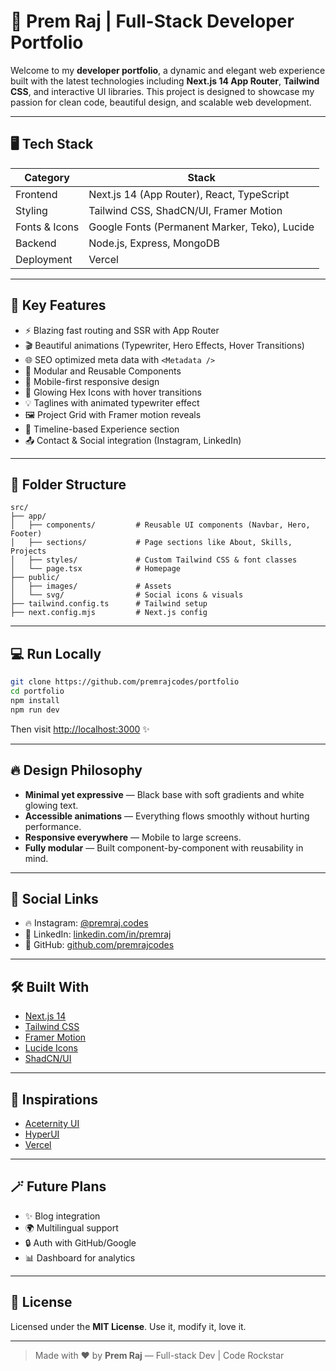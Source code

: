 # 🚀 Prem Raj | Full-Stack Developer Portfolio

Welcome to my **developer portfolio**, a dynamic and elegant web experience built with the latest technologies including **Next.js 14 App Router**, **Tailwind CSS**, and interactive UI libraries. This project is designed to showcase my passion for clean code, beautiful design, and scalable web development.

---

## 🖥️ Tech Stack

| Category      | Stack                                         |
| ------------- | --------------------------------------------- |
| Frontend      | Next.js 14 (App Router), React, TypeScript    |
| Styling       | Tailwind CSS, ShadCN/UI, Framer Motion        |
| Fonts & Icons | Google Fonts (Permanent Marker, Teko), Lucide |
| Backend       | Node.js, Express, MongoDB                     |
| Deployment    | Vercel                                        |

---

## 🎨 Key Features

* ⚡ Blazing fast routing and SSR with App Router
* 🎬 Beautiful animations (Typewriter, Hero Effects, Hover Transitions)
* 🌐 SEO optimized meta data with `<Metadata />`
* 🧠 Modular and Reusable Components
* 📱 Mobile-first responsive design
* 🌈 Glowing Hex Icons with hover transitions
* 💡 Taglines with animated typewriter effect
* 🖼 Project Grid with Framer motion reveals
* 📇 Timeline-based Experience section
* 📤 Contact & Social integration (Instagram, LinkedIn)

---

## 📁 Folder Structure

```
src/
├── app/
│   ├── components/         # Reusable UI components (Navbar, Hero, Footer)
│   ├── sections/           # Page sections like About, Skills, Projects
│   ├── styles/             # Custom Tailwind CSS & font classes
│   └── page.tsx            # Homepage
├── public/
│   ├── images/             # Assets
│   └── svg/                # Social icons & visuals
├── tailwind.config.ts      # Tailwind setup
├── next.config.mjs         # Next.js config
```

---

## 💻 Run Locally

```bash
git clone https://github.com/premrajcodes/portfolio
cd portfolio
npm install
npm run dev
```

Then visit [http://localhost:3000](http://localhost:3000) ✨

---

## 🔥 Design Philosophy

* **Minimal yet expressive** — Black base with soft gradients and white glowing text.
* **Accessible animations** — Everything flows smoothly without hurting performance.
* **Responsive everywhere** — Mobile to large screens.
* **Fully modular** — Built component-by-component with reusability in mind.

---

## 🔗 Social Links

* 🔥 Instagram: [@premraj.codes](https://www.instagram.com/premraj.codes/)
* 💼 LinkedIn: [linkedin.com/in/premraj](https://linkedin.com/in/premraj)
* 🐙 GitHub: [github.com/premrajcodes](https://github.com/premrajcodes)

---

## 🛠 Built With

* [Next.js 14](https://nextjs.org)
* [Tailwind CSS](https://tailwindcss.com)
* [Framer Motion](https://www.framer.com/motion/)
* [Lucide Icons](https://lucide.dev/)
* [ShadCN/UI](https://ui.shadcn.dev/)

---

## 🧠 Inspirations

* [Aceternity UI](https://ui.aceternity.com)
* [HyperUI](https://www.hyperui.dev/)
* [Vercel](https://vercel.com/design)

---

## 🪄 Future Plans

* ✨ Blog integration
* 🌍 Multilingual support
* 🔒 Auth with GitHub/Google
* 📊 Dashboard for analytics

---

## 🧾 License

Licensed under the **MIT License**. Use it, modify it, love it.

---

> Made with ❤️ by **Prem Raj** — Full-stack Dev  | Code Rockstar

